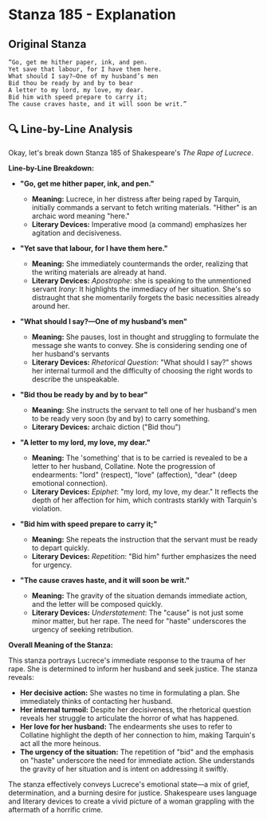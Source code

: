 # Stanza 185 - Explanation

## Original Stanza
```
“Go, get me hither paper, ink, and pen.
Yet save that labour, for I have them here.
What should I say?—One of my husband’s men
Bid thou be ready by and by to bear
A letter to my lord, my love, my dear.
Bid him with speed prepare to carry it;
The cause craves haste, and it will soon be writ.”
```

## 🔍 Line-by-Line Analysis
Okay, let's break down Stanza 185 of Shakespeare's *The Rape of Lucrece*.

**Line-by-Line Breakdown:**

*   **"Go, get me hither paper, ink, and pen."**
    *   **Meaning:** Lucrece, in her distress after being raped by Tarquin, initially commands a servant to fetch writing materials. "Hither" is an archaic word meaning "here."
    *   **Literary Devices:** Imperative mood (a command) emphasizes her agitation and decisiveness.

*   **"Yet save that labour, for I have them here."**
    *   **Meaning:** She immediately countermands the order, realizing that the writing materials are already at hand.
    *   **Literary Devices:**  *Apostrophe*: she is speaking to the unmentioned servant
       *Irony*: It highlights the immediacy of her situation.  She's so distraught that she momentarily forgets the basic necessities already around her.

*   **"What should I say?—One of my husband’s men"**
    *   **Meaning:** She pauses, lost in thought and struggling to formulate the message she wants to convey. She is considering sending one of her husband's servants
    *   **Literary Devices:** *Rhetorical Question*:  "What should I say?" shows her internal turmoil and the difficulty of choosing the right words to describe the unspeakable.

*   **"Bid thou be ready by and by to bear"**
    *   **Meaning:** She instructs the servant to tell one of her husband's men to be ready very soon (by and by) to carry something.
    *   **Literary Devices:** archaic diction ("Bid thou")

*   **"A letter to my lord, my love, my dear."**
    *   **Meaning:** The 'something' that is to be carried is revealed to be a letter to her husband, Collatine. Note the progression of endearments: "lord" (respect), "love" (affection), "dear" (deep emotional connection).
    *   **Literary Devices:** *Epiphet*: "my lord, my love, my dear." It reflects the depth of her affection for him, which contrasts starkly with Tarquin's violation.

*   **"Bid him with speed prepare to carry it;"**
    *   **Meaning:** She repeats the instruction that the servant must be ready to depart quickly.
    *   **Literary Devices:** *Repetition*: "Bid him" further emphasizes the need for urgency.

*   **"The cause craves haste, and it will soon be writ."**
    *   **Meaning:** The gravity of the situation demands immediate action, and the letter will be composed quickly.
    *   **Literary Devices:** *Understatement*: The "cause" is not just some minor matter, but her rape. The need for "haste" underscores the urgency of seeking retribution.

**Overall Meaning of the Stanza:**

This stanza portrays Lucrece's immediate response to the trauma of her rape. She is determined to inform her husband and seek justice. The stanza reveals:

*   **Her decisive action:** She wastes no time in formulating a plan. She immediately thinks of contacting her husband.
*   **Her internal turmoil:** Despite her decisiveness, the rhetorical question reveals her struggle to articulate the horror of what has happened.
*   **Her love for her husband:** The endearments she uses to refer to Collatine highlight the depth of her connection to him, making Tarquin's act all the more heinous.
*   **The urgency of the situation:** The repetition of "bid" and the emphasis on "haste" underscore the need for immediate action. She understands the gravity of her situation and is intent on addressing it swiftly.

The stanza effectively conveys Lucrece's emotional state—a mix of grief, determination, and a burning desire for justice. Shakespeare uses language and literary devices to create a vivid picture of a woman grappling with the aftermath of a horrific crime.
